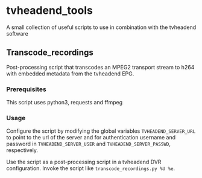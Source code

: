 # tvheadend_tools
A small collection of useful scripts to use in combination with the tvheadend software

## Transcode_recordings
Post-processing script that transcodes an MPEG2 transport stream to h264 with embedded metadata
from the tvheadend EPG.

### Prerequisites
This script uses python3, requests and ffmpeg

### Usage

Configure the script by modifying the global variables `TVHEADEND_SERVER_URL` to point to
the url of the server and for authentication username and password in `TVHEADEND_SERVER_USER`
and `TVHEADEND_SERVER_PASSWD`, respectively.

Use the script as a post-processing script in a tvheadend DVR configuration.
Invoke the script like `transcode_recordings.py %U %e`.
